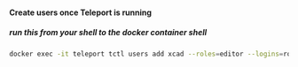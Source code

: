#### Create users once Teleport is running
##### run this from your shell to the docker container shell

```bash
docker exec -it teleport tctl users add xcad --roles=editor --logins=root,xcad,user1,user2,user3
```